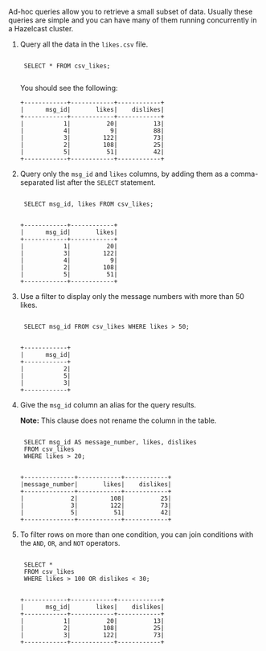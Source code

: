 Ad-hoc queries allow you to retrieve a small subset of data. Usually these queries are simple and you can have many of them running concurrently in a Hazelcast cluster.


1. Query all the data in the `likes.csv` file.

    <code class="execute T2" title="Run command">
    SELECT * FROM csv_likes;
    </code>

    You should see the following:

    ```
    +------------+------------+------------+
    |      msg_id|       likes|    dislikes|
    +------------+------------+------------+
    |           1|          20|          13|
    |           4|           9|          88|
    |           3|         122|          73|
    |           2|         108|          25|
    |           5|          51|          42|
    +------------+------------+------------+
    ```

1. Query only the `msg_id` and `likes` columns, by adding them as a comma-separated list after the `SELECT` statement.

    <code class="execute T2" title="Run command">
    SELECT msg_id, likes FROM csv_likes;
    </code>

    ```
    +------------+------------+
    |      msg_id|       likes|
    +------------+------------+
    |           1|          20|
    |           3|         122|
    |           4|           9|
    |           2|         108|
    |           5|          51|
    +------------+------------+
    ```

1. Use a filter to display only the message numbers with more than 50 likes.

    <code class="execute T2" title="Run command">
    SELECT msg_id FROM csv_likes WHERE likes > 50;
    </code>

    ```
    +------------+
    |      msg_id|
    +------------+
    |           2|
    |           5|
    |           3|
    +------------+
    ```

1. Give the `msg_id` column an alias for the query results.

    **Note:** This clause does not rename the column in the table.

    <code class="execute T2" title="Run command">
    SELECT msg_id AS message_number, likes, dislikes
    FROM csv_likes
    WHERE likes > 20;
    </code>
    
    ```
    +--------------+------------+------------+
    |message_number|       likes|    dislikes|
    +--------------+------------+------------+
    |             2|         108|          25|
    |             3|         122|          73|
    |             5|          51|          42|
    +--------------+------------+------------+
    ```

1. To filter rows on more than one condition, you can join conditions with the `AND`, `OR`, and `NOT` operators.

    <code class="execute T2" title="Run command">
    SELECT *
    FROM csv_likes
    WHERE likes > 100 OR dislikes < 30;
    </code>

    ```
    +------------+------------+------------+
    |      msg_id|       likes|    dislikes|
    +------------+------------+------------+
    |           1|          20|          13|
    |           2|         108|          25|
    |           3|         122|          73|
    +------------+------------+------------+
    ```